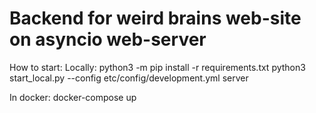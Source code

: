 # Backend for weird brains web-site on asyncio web-server

How to start:
Locally:
python3 -m pip install -r requirements.txt 
python3 start_local.py --config etc/config/development.yml server

In docker: docker-compose up
